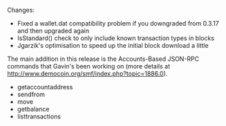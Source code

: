Changes:
* Fixed a wallet.dat compatibility problem if you downgraded from 0.3.17 and then upgraded again
* IsStandard() check to only include known transaction types in blocks
* Jgarzik's optimisation to speed up the initial block download a little

The main addition in this release is the Accounts-Based JSON-RPC commands that Gavin's been working on (more details at http://www.democoin.org/smf/index.php?topic=1886.0).  
* getaccountaddress
* sendfrom
* move
* getbalance
* listtransactions
